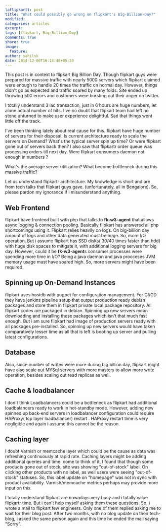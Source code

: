 ```yaml
---
laflipkartt: post
title: "What could possibly go wrong on flipkart's Big-Billion-Day?"
modified:
categories: articles
excerpt: 
tags: [flipkart, Big-Billion-Day]
comments: true
share: true
image:
  feature:
author: sahilsk
date: 2014-12-06T16:18:48+05:30
---
```


This post is in context to flipkart Big Billion Day. Though flipkart guys were prepared for massive traffic with nearly 5000 servers which flipkart claimed were enough to handle 20 times the traffic on normal day. However, things didn't go as expected and traffic soared by many folds. Site ended up throwing 500 errors and customers were bursting out their anger on twitter.

I totally understand 3 lac transaction, just in 6 hours are huge numbers, let alone actual number of hits. I've no doubt that flipkart team had left no stone unturned to make user experience delightful. Sad that things went little off the track.

I've been thinking lately about real cause for this. flipkart have huge number of servers for their disposal. 
Is current architecture ready to scale the servers on Demand? What's the typical server spin up time? Or were flipkart gone out of servers back then? 
I also saw that flipkartr order queue was processing orders till next day. Were flipkart consumers daemon not enough in numbers ?

What's the average server utilization? What become bottleneck during this massive traffic? 

Let us understand flipkartr architecture. My knowledge is short and are from tech talks that flipkart guys gave. (unfortunately, all in Bengalore). So, please pardon my ignorance if i misunderstand anything.

Web Frontend
-------------------------------------

flipkart have frontend built with php that talks to **fk-w3-agent** that allows async logging & connection pooling. Basically flipkart has answered all php shortcomings using it.
Flipkart relies heavily on logs. On big-billion day amount of logs and other data generated must be huge. So, more I/O operation. But i assume flipkart has SSD disks( 30/40 times faster than hdd) with huge disk spaces to mitigate it, with additional logging servers for big day. However, could it be **fk-w3-agent**s consumer processes were spending more time in I/O? Being a java daemon and java procceses JVM memory usage must have soared high. So, more servers might have been required.

Spinning up On-Demand Instances
-------------------------------------

flipkart uses hostdb with puppet for configuration management. For CI/CD they have jenkins pipeline setup that output production ready debian packages and store them in flipkart private local package repository. All flipkart codes are packaged in debian. Spinning up new servers mean downloading and installing these packages which isn't that much fast enough. But i am sure flipkart had image of production servers ready with all packages pre-installed. So, spinning up new servers would have taken comparatively lesser time as all that is left is booting up server and pulling latest configurations.

Database   
-------------------------------------

Also, since number of writes were more during big billion day, flipkart might have also scale out MYSql servers with more masters to allow more write operation, besides scaling out read replicas as well.

Cache & loadbalancer  
-------------------------------------

I don't think Loadbalancers could be a bottleneck as flipkart had additional loadbalancers ready to work in hot-standby mode. However, adding new spinned up back-end servers in loadbalancer configuration could require HAProxy( tcp layer loadbalancer) restart . HAProxy restart time is very negligible and again i assume this cannot be the reason.

Caching layer
-------------------------------------

I doubt Varnish or memcache layer which could be the cause as data was refreshing continuously at rapid rate. Caching layers might be adding additional queries and time.
come to think of it, I found that though some products gone out of stock, site was  showing "out-of-stock" label. On clicking other products with no label, as well users were seeing "out-of-stock" statuses. So, this label update on "homepage" was not in sync with product availability.
Varnish/memcache metrics perhaps may provide more input on this. 

I totally understand flipkart are nowadays very busy and i totally value flipkartr time. But i can't help myself asking them these questions. So, i wrote a mail to flipkart few engineers. Only one of them replied asking me to wait for their blog post. After two months, with no blog update on their tech-blog, i asked the same person again and this time he ended the mail saying "Sorry".